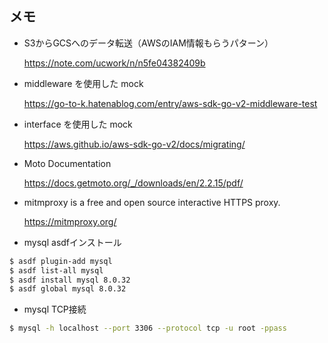 ## メモ

- S3からGCSへのデータ転送（AWSのIAM情報もらうパターン）

  https://note.com/ucwork/n/n5fe04382409b

- middleware を使用した mock

  https://go-to-k.hatenablog.com/entry/aws-sdk-go-v2-middleware-test

- interface を使用した mock

  https://aws.github.io/aws-sdk-go-v2/docs/migrating/

- Moto Documentation

  https://docs.getmoto.org/_/downloads/en/2.2.15/pdf/

- mitmproxy is a free and open source interactive HTTPS proxy.

  https://mitmproxy.org/

- mysql asdfインストール

```bash
$ asdf plugin-add mysql
$ asdf list-all mysql
$ asdf install mysql 8.0.32
$ asdf global mysql 8.0.32 
```

- mysql TCP接続

```bash
$ mysql -h localhost --port 3306 --protocol tcp -u root -ppass
```
